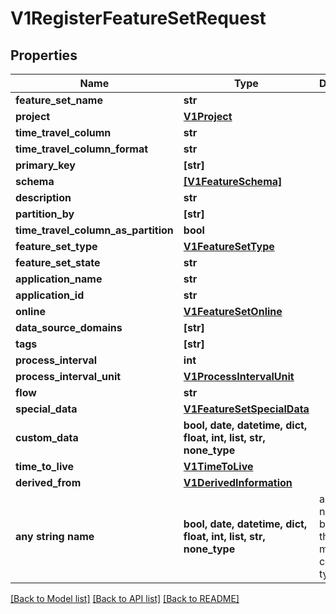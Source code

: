 # V1RegisterFeatureSetRequest


## Properties
Name | Type | Description | Notes
------------ | ------------- | ------------- | -------------
**feature_set_name** | **str** |  | [optional] 
**project** | [**V1Project**](V1Project.md) |  | [optional] 
**time_travel_column** | **str** |  | [optional] 
**time_travel_column_format** | **str** |  | [optional] 
**primary_key** | **[str]** |  | [optional] 
**schema** | [**[V1FeatureSchema]**](V1FeatureSchema.md) |  | [optional] 
**description** | **str** |  | [optional] 
**partition_by** | **[str]** |  | [optional] 
**time_travel_column_as_partition** | **bool** |  | [optional] 
**feature_set_type** | [**V1FeatureSetType**](V1FeatureSetType.md) |  | [optional] 
**feature_set_state** | **str** |  | [optional] 
**application_name** | **str** |  | [optional] 
**application_id** | **str** |  | [optional] 
**online** | [**V1FeatureSetOnline**](V1FeatureSetOnline.md) |  | [optional] 
**data_source_domains** | **[str]** |  | [optional] 
**tags** | **[str]** |  | [optional] 
**process_interval** | **int** |  | [optional] 
**process_interval_unit** | [**V1ProcessIntervalUnit**](V1ProcessIntervalUnit.md) |  | [optional] 
**flow** | **str** |  | [optional] 
**special_data** | [**V1FeatureSetSpecialData**](V1FeatureSetSpecialData.md) |  | [optional] 
**custom_data** | **bool, date, datetime, dict, float, int, list, str, none_type** |  | [optional] 
**time_to_live** | [**V1TimeToLive**](V1TimeToLive.md) |  | [optional] 
**derived_from** | [**V1DerivedInformation**](V1DerivedInformation.md) |  | [optional] 
**any string name** | **bool, date, datetime, dict, float, int, list, str, none_type** | any string name can be used but the value must be the correct type | [optional]

[[Back to Model list]](../README.md#documentation-for-models) [[Back to API list]](../README.md#documentation-for-api-endpoints) [[Back to README]](../README.md)


